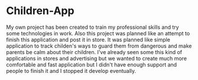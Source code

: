 # Children-App

My own project has been created to train my professional skills and try some technologies in work. Also this project was planned like an attempt to finish this application and post it in store. It was planned like simple application to track childen's ways to guard them from dangerous and make parents be calm about their children. I've already seen some this kind of applications in stores and advertising but we wanted to create much more comfortable and fast application but I didn't have enough support and people to finish it and I stopped it develop eventually.
